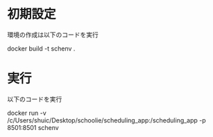 # 初期設定
環境の作成は以下のコードを実行  

docker build -t schenv .


# 実行
以下のコードを実行  

docker run -v /c/Users/shuic/Desktop/schoolie/scheduling_app:/scheduling_app -p 8501:8501 schenv
